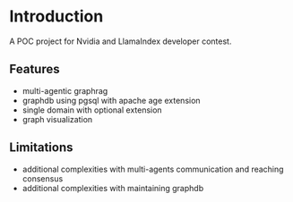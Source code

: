 # Introduction

A POC project for Nvidia and LlamaIndex developer contest.

## Features

* multi-agentic graphrag
* graphdb using pgsql with apache age extension
* single domain with optional extension
* graph visualization

## Limitations

* additional complexities with multi-agents communication and reaching consensus
* additional complexities with maintaining graphdb

